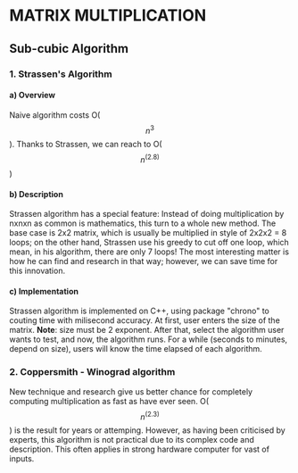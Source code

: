 # MATRIX MULTIPLICATION

## Sub-cubic Algorithm
### 1. Strassen's Algorithm

#### a) Overview
Naive algorithm costs O($$n^3$$). Thanks to Strassen, we can reach to O($$n^(2.8)$$)
#### b) Description
Strassen algorithm has a special feature: Instead of doing multiplication by nxnxn as common is mathematics, this turn to a whole new method.
The base case is 2x2 matrix, which is usually be multiplied in style of 2x2x2 = 8 loops; on the other hand, Strassen use his greedy to cut off one loop, which mean, in his algorithm, there are only 7 loops!
The most interesting matter is how he can find and research in that way; however, we can save time for this innovation.
#### c) Implementation
Strassen algorithm is implemented on C++, using package "chrono" to couting time with milisecond accuracy.
At first, user enters the size of the matrix. <b>Note</b>: size must be 2 exponent.
After that, select the algorithm user wants to test, and now, the algorithm runs. For a while (seconds to minutes, depend on size), users will know the time elapsed of each algorithm.


### 2. Coppersmith - Winograd algorithm

New technique and research give us better chance for completely computing multiplication as fast as have ever seen.
O($$n^(2.3)$$) is the result for years or attemping.
However, as having been criticised by experts, this algorithm is not practical due to its complex code and description. This often applies in strong hardware computer for vast of inputs.
